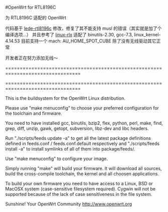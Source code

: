 #OpenWrt for RTL8196C

为 RTL8196C 适配的 OpenWrt

代码基于 [lede-rtl8196c](https://github.com/hackpascal/lede-rtl8196c) 修改，修复了其不能支持 musl 的错误（其实就是加了个编译选项...）
并且参考了 [linux-rlx](https://github.com/rlx-router/linux-rlx)
适配了 binutils-2.30, gcc-7.3, linux_kernel-4.14.53
目前支持一个 mach: AU_HOME_SPOT_CUBE 除了没有无线驱动其它正常

开发者正在努力添加无线～


================================================================================



================================================================================

This is the buildsystem for the OpenWrt Linux distribution.

Please use "make menuconfig" to choose your preferred
configuration for the toolchain and firmware.

You need to have installed gcc, binutils, bzip2, flex, python, perl, make,
find, grep, diff, unzip, gawk, getopt, subversion, libz-dev and libc headers.

Run "./scripts/feeds update -a" to get all the latest package definitions
defined in feeds.conf / feeds.conf.default respectively
and "./scripts/feeds install -a" to install symlinks of all of them into
package/feeds/.

Use "make menuconfig" to configure your image.

Simply running "make" will build your firmware.
It will download all sources, build the cross-compile toolchain, 
the kernel and all choosen applications.

To build your own firmware you need to have access to a Linux, BSD or MacOSX system
(case-sensitive filesystem required). Cygwin will not be supported because of
the lack of case sensitiveness in the file system.


Sunshine!
	Your OpenWrt Community
	http://www.openwrt.org


